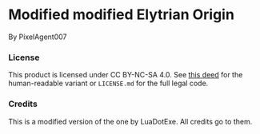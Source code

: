 # Modified modified Elytrian Origin
By PixelAgent007

### License
This product is licensed under CC BY-NC-SA 4.0. See [this deed](https://creativecommons.org/licenses/by-nc-sa/4.0/) for the human-readable variant or `LICENSE.md` for the full legal code.

### Credits
This is a modified version of the one by LuaDotExe. All credits go to them.

